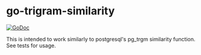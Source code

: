 # go-trigram-similarity

[![GoDoc](https://img.shields.io/badge/godoc-reference-blue.svg)](https://pkg.go.dev/github.com/deelawn/go-trigram-similarity)

This is intended to work similarly to postgresql's pg_trgm similarity function. See tests for usage.